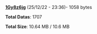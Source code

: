[**1Gy8z6jg**](/data/1Gy8z6jg.txt) (25/12/22 - 23:36)- 1058 bytes

**Total Datas**: 1707

**Total Size**: 10.64 MB / 10.6 MB
